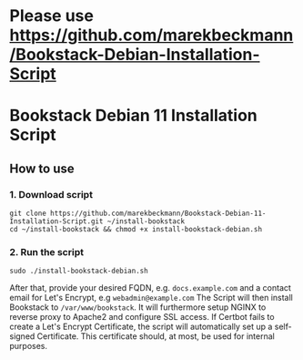 # Please use https://github.com/marekbeckmann/Bookstack-Debian-Installation-Script
# Bookstack Debian 11 Installation Script

## How to use

### 1. Download script

```
git clone https://github.com/marekbeckmann/Bookstack-Debian-11-Installation-Script.git ~/install-bookstack
cd ~/install-bookstack && chmod +x install-bookstack-debian.sh
```
### 2. Run the script

```
sudo ./install-bookstack-debian.sh
```

After that, provide your desired FQDN, e.g. `docs.example.com` and a contact email for Let's Encrypt, e.g `webadmin@example.com`
The Script will then install Bookstack to `/var/www/bookstack`. It will furthermore setup NGINX to reverse proxy to Apache2 and configure SSL access. 
If Certbot fails to create a Let's Encrypt Certificate, the script will automatically set up a self-signed Certificate. This certificate should, at most, be used for internal purposes. 
